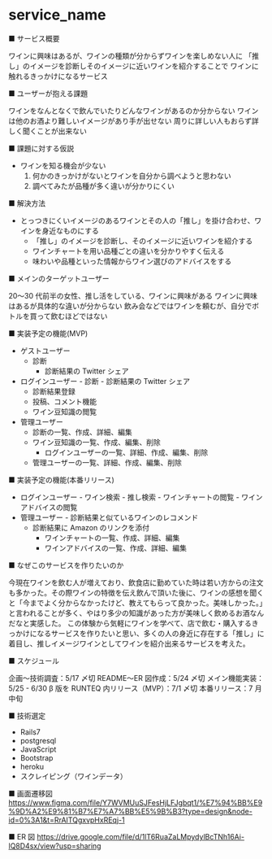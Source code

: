 # service_name

■ サービス概要

ワインに興味はあるが、ワインの種類が分からずワインを楽しめない人に
「推し」のイメージを診断しそのイメージに近いワインを紹介することで
ワインに触れるきっかけになるサービス

■ ユーザーが抱える課題

ワインをなんとなくで飲んでいたりどんなワインがあるのか分からない
ワインは他のお酒より難しいイメージがあり手が出せない
周りに詳しい人もおらず詳しく聞くことが出来ない

■ 課題に対する仮説

- ワインを知る機会が少ない
  1. 何かのきっかけがないとワインを自分から調べようと思わない
  2. 調べてみたが品種が多く違いが分かりにくい

■ 解決方法

- とっつきにくいイメージのあるワインとその人の「推し」を掛け合わせ、ワインを身近なものにする
  - 「推し」のイメージを診断し、そのイメージに近いワインを紹介する
  - ワインチャートを用い品種ごとの違いを分かりやすく伝える
  - 味わいや品種といった情報からワイン選びのアドバイスをする

■ メインのターゲットユーザー

20〜30 代前半の女性、推し活をしている、ワインに興味がある
ワインに興味はあるが具体的な違いが分からない
飲み会などではワインを頼むが、自分でボトルを買って飲むほどではない

■ 実装予定の機能(MVP)

- ゲストユーザー
  - 診断
    - 診断結果の Twitter シェア
- ログインユーザー - 診断 - 診断結果の Twitter シェア
  - 診断結果登録
  - 投稿、コメント機能
  - ワイン豆知識の閲覧
- 管理ユーザー
  - 診断の一覧、作成、詳細、編集
  - ワイン豆知識の一覧、作成、編集、削除
    - ログインユーザーの一覧、詳細、作成、編集、削除
  - 管理ユーザーの一覧、詳細、作成、編集、削除

■ 実装予定の機能(本番リリース)

- ログインユーザー - ワイン検索 - 推し検索 - ワインチャートの閲覧 - ワインアドバイスの閲覧
- 管理ユーザー - 診断結果と似ているワインのレコメンド
  - 診断結果に Amazon のリンクを添付
    - ワインチャートの一覧、作成、詳細、編集
    - ワインアドバイスの一覧、作成、詳細、編集

■ なぜこのサービスを作りたいのか

今現在ワインを飲む人が増えており、飲食店に勤めていた時は若い方からの注文も多かった。その際ワインの特徴を伝え飲んで頂いた後に、ワインの感想を聞くと「今までよく分からなかったけど、教えてもらって良かった。美味しかった。」と言われることが多く、やはり多少の知識があった方が美味しく飲めるお酒なんだなと実感した。
この体験から気軽にワインを学べて、店で飲む・購入するきっかけになるサービスを作りたいと思い、多くの人の身近に存在する「推し」に着目し、推しイメージワインとしてワインを紹介出来るサービスを考えた。

■ スケジュール

企画〜技術調査：5/17 〆切
README〜ER 図作成：5/24 〆切
メイン機能実装：5/25 - 6/30
β 版を RUNTEQ 内リリース（MVP）：7/1 〆切
本番リリース：7 月中旬

■ 技術選定

- Rails7
- postgresql
- JavaScript
- Bootstrap
- heroku
- スクレイピング（ワインデータ）

■ 画面遷移図
https://www.figma.com/file/Y7WVMUuSJFesHjLFJgbqt1/%E7%94%BB%E9%9D%A2%E9%81%B7%E7%A7%BB%E5%9B%B3?type=design&node-id=0%3A1&t=RrAITQgxvpHxREqj-1

■ ER 図
https://drive.google.com/file/d/1lT6RuaZaLMpydylBcTNh16Ai-lQ8D4sx/view?usp=sharing

